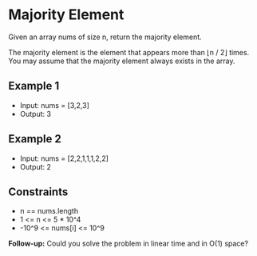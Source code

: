 # Majority Element

Given an array nums of size n, return the majority element.

The majority element is the element that appears more than ⌊n / 2⌋ times. You may assume that the majority element always exists in the array.

## Example 1

- Input: nums = [3,2,3]
- Output: 3

## Example 2

- Input: nums = [2,2,1,1,1,2,2]
- Output: 2

## Constraints

- n == nums.length
- 1 <= n <= 5 \* 10^4
- -10^9 <= nums[i] <= 10^9

**Follow-up:** Could you solve the problem in linear time and in O(1) space?
